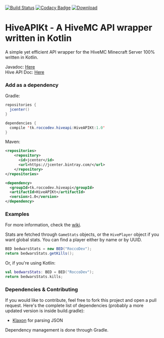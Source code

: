 [![Build Status](https://travis-ci.org/RoccoDev/HiveAPIKt.svg?branch=master)](https://travis-ci.org/RoccoDev/HiveAPIKt)
[![Codacy Badge](https://api.codacy.com/project/badge/Grade/681b24a27f8349eb8a41c5e92b4cd3d2)](https://www.codacy.com/app/RoccoDev/HiveAPIKt?utm_source=github.com&amp;utm_medium=referral&amp;utm_content=RoccoDev/HiveAPIKt&amp;utm_campaign=Badge_Grade)
 [ ![Download](https://api.bintray.com/packages/roccodev/maven/HiveAPIKt/images/download.svg) ](https://bintray.com/roccodev/maven/HiveAPIKt/_latestVersion)

# HiveAPIKt - A HiveMC API wrapper written in Kotlin
A simple yet efficient API wrapper for the HiveMC Minecraft Server 100% written in Kotlin.

Javadoc: [Here](https://roccodev.pw/apidoc/HiveAPIKt/)  
Hive API Doc: [Here](https://apidoc.hivemc.com)

### Add as a dependency
Gradle:
```java
repositories {
  jcenter()
}

dependencies {
  compile 'tk.roccodev.hiveapi:HiveAPIKt:1.0'
}

```
Maven:
```xml
<repositories>
    <repository>
      <id>jcenter</id>
      <url>https://jcenter.bintray.com/</url>
    </repository>
</repositories>

<dependency>
  <groupId>tk.roccodev.hiveapi</groupId> 
  <artifactId>HiveAPIKt</artifactId> 
  <version>1.0</version>
</dependency>
```

### Examples
For more information, check the [wiki](https://github.com/RoccoDev/HiveAPIKt/wiki).

Stats are fetched through `GameStats` objects, or the `HivePlayer` object if you want global stats.
You can find a player either by name or by UUID.

```java
BED bedwarsStats = new BED("RoccoDev");
return bedwarsStats.getKills();
```
Or, if you're using Kotlin:
```kotlin
val bedwarsStats: BED = BED("RoccoDev");
return bedwarsStats.kills;
```

### Dependencies & Contributing
If you would like to contribute, feel free to fork this project and open a pull request.
Here's the complete list of dependencies (probably a more updated version is inside build.gradle):

+ [Klaxon](https://github.com/cbeust/klaxon) for parsing JSON

Dependency management is done through Gradle.
